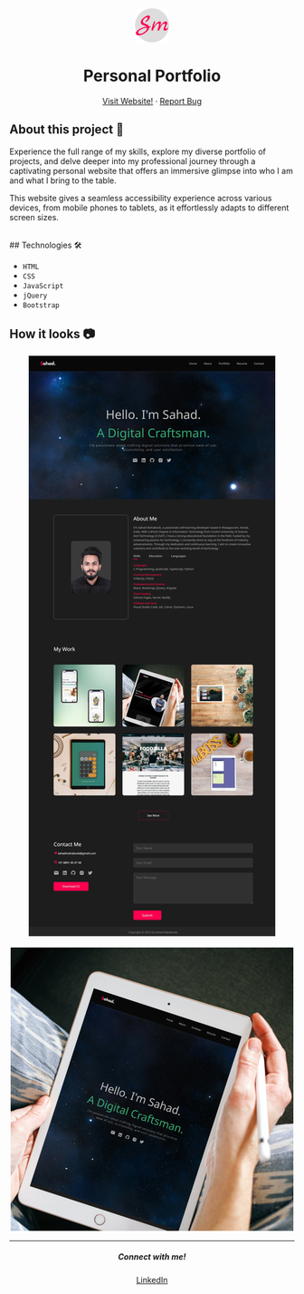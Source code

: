<div align = "center">
    <img src="./Images/favicon.png" alt="Logo" width="60px"> 
</div>

<h1 align = "center"><b>Personal Portfolio</b></h1> 

<p align="center">
    <a href="https://sahadcmd.github.io/Portfolio/" target="_blank">Visit Website!</a>
    ·
    <a href="https://github.com/sahadcmd/Portfolio/issues" target="_blank">Report Bug</a>
</p> 

  
## About this project 🚀 

Experience the full range of my skills, explore my diverse portfolio of projects, and delve deeper into my professional journey through a captivating personal website that offers an immersive glimpse into who I am and what I bring to the table.

This website gives a seamless accessibility experience across various devices, from mobile phones to tablets, as it effortlessly adapts to different screen sizes.

<br>
## Technologies 🛠️ 

* `HTML`
* `CSS`
* `JavaScript`
* `jQuery`
* `Bootstrap`

## How it looks 📷

<div align="center">
    <img src="./Images/Screenshot/Screenshot11.jpeg">
</div>

<br>

<div align="center">
    <img src="./Images/portfolio.png">
</div>

<hr>
<h5 align="center">Connect with me!</h5> 

<p align="center">
    <a href="https://www.linkedin.com/in/sahadmahaboobp" target="_blank">LinkedIn</a>
</p>
